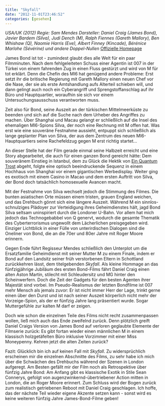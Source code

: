```yaml
---
title: "Skyfall"
date: "2012-11-01T23:46:52"
categories: [gesehen]
---
```


*USA/UK (2012)
Regie: Sam Mendes
Darsteller: Daniel Craig (James Bond), Javier Bardem (Silva), Judi Dench (M), Ralph Fiennes (Gareth Mallory), Ben Whishaw (Q), Naomie Harris (Eve), Albert Finney (Kincade), Bérénice Marlohe (Sévérine) und andere Doppel-Nullen*
[Offizielle Homepage](http://www.skyfallfilm.de/)

James Bond ist tot - zumindest glaubt dies alle Welt für ein paar Filmminuten. Nach dem fehlgeleiteten Schuss einer Agentin ist 007 in der Türkei von einem fahrenden Zug in einen Fluss gestürzt und wird von M für tot erklärt. Denn die Chefin des MI6 hat genügend andere Probleme: Erst setzt ihr die britische Regierung mit Gareth Mallory einen neuen Chef vor die Nase, der sie als erste Amtshandlung aufs Alterteil schieben will, und dann gelingt auch noch ein Cyberangriff und Sprengstoffanschlag auf ihr Büro und Hauptquartier, woraufhin sie sich vor einem Untersuchungsausschuss verantworten muss.

Zeit also für Bond, seine Auszeit an der türkischen Mittelmeerküste zu beenden und sich auf die Suche nach dem Urheber des Angriffes zu machen. Über Shanghai und Macau gelangt er schließlich auf die Insel des ehemaligen MI6-Spions Silva, der noch eine Rechnung mit M offen hat. Was erst wie eine souveräne Festnahme aussieht, entpuppt sich schließlich als lange geplanter Plan von Silva, der aus dem Zentrum des neuen MI6-Hauptquartiers seine Rachefeldzug gegen M erst richtig startet...

An dieser Stelle hat der Film gerade einmal seine Halbzeit erreicht und eine Story abgearbeitet, die auch für einen ganzen Bond gereicht hätte: Dem souveränem Einstieg in Istanbul, dem zu Glück die Hektik von [Ein Quantum Trost](/blog/2008/12/11/olga-in-action/) abgeht, folgte eine optisch beeindruckende Sequenz in einem Hochhaus von Shanghai vor einem gigantischen Werbedisplay. Weiter ging es exotisch mit einem Casino in Macao und dem ersten Auftritt von Silva, der Bond doch tatsächlich homosexuelle Avancen macht.

Mit der Festnahme von Silva wechselt jedoch die Stimmung des Filmes. Die bunten asiatischen Orte müssen einem tristen, grauen England weichen, und das Drehbuch gönnt sich eine längere Auszeit. Während M ein sinnlos-schnulziges Plädoyer zur Verteidigung ihres Geheimdienstes hält, jagd Bond Silva seltsam uninspiriert durch die Londoner U-Bahn. Vor allem hat mich jedoch das Technogebabbel von Q genervt, wodurch die gesamte Thematik des Cyberterrorismus ungewollt dem Lächerlichen preisgegeben wird. Einziger Lichtblick in einer Fülle von unterirdischen Dialogen sind die Oneliner von Bond, die an die 70er und 80er Jahre mit Roger Moore erinnern.

Gegen Ende führt Regisseur Mendes schließlich den Unterplot um die Ersatzfamilie Geheimdienst mit seiner Mutter M zu einem Finale, indem er Bond auf den Landsitz seiner früh verstorbenen Eltern in Schottland zurückkehren lässt, dem titelgebenden *Skyfall*. Als kleine Hommage an das fünfzigjährige Jubiläum des ersten Bond-Films fährt Daniel Craig einen alten Aston Martin, stilecht mit Schleudersitz und MG hinter den Scheinwerfern. Doch die Zeit der Gadgets für den besten Agenten ihrer Majestät sind vorbei. Im Pseudo-Realismus der letzten Bondfilme ist 007 mehr Mensch als jemals zuvor: Er ist nicht immer Herr der Lage, trinkt gerne einen über den Durst und ist nach seiner Auszeit körperlich nicht mehr der Vorzeige-Spion, als der er fünfzig Jahre lang präsentiert wurde. Sogar Muttergefühle zur kalten M darf er zeigen.

Doch wie schon die einzelnen Teile des Films nicht recht zusammenpassen wollen, ließ mich auch das Ende zweifelnd zurück. Denn plötzlich greift Daniel Craigs Version von James Bond auf verloren geglaubte Elemente der Filmserie zurück: Es gibt fortan wieder einen männlichen M in einem klassisch holzgetäfelten Büro inklusive Vorzimmer mit einer Miss Moneypenny. Kehren jetzt die alten Zeiten zurück?

Fazit: Glücklich bin ich auf keinen Fall mit *Skyfall*. Zu widersprüchlich erscheinen mir die einzelnen Abschnitte des Films, zu sehr habe ich mich über die Schwächen des Drehbuchs während der Szenen in London aufgeregt. Am Besten gefällt mir der Film noch als Retrospektive über fünfzig Jahre Bond: Am Anfang gibt es klassische Exotik in Stile Sean Connerys, gefolgt von augenzwinkernd-übertriebener Action mitten in London, die an Roger Moore erinnert. Zum Schluss wird der Bogen zurück zum realistisch getriebenen Reboot mit Daniel Craig geschlagen. Ich hoffe, das der nächste Teil wieder eigene Akzente setzen kann - sonst wird es keine weiteren fünfzig Jahre James-Bond-Filme geben!
